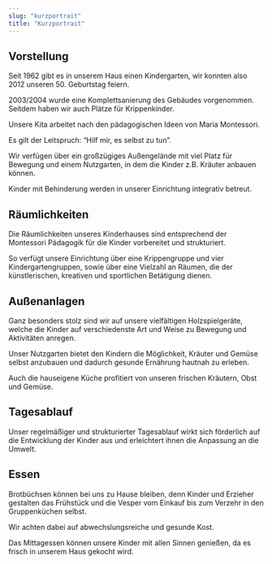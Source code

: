 ```yaml
---
slug: "kurzportrait"
title: "Kurzportrait"
---
```



## Vorstellung 

Seit 1962 gibt es in unserem Haus einen Kindergarten, wir konnten also 2012 unseren 50. Geburtstag feiern.

2003/2004 wurde eine Komplettsanierung des Gebäudes vorgenommen. Seitdem haben wir auch Plätze für Krippenkinder.

Unsere Kita arbeitet nach den pädagogischen Ideen von Maria Montessori.

Es gilt der Leitspruch: “Hilf mir, es selbst zu tun”.

Wir verfügen über ein großzügiges Außengelände mit viel Platz für Bewegung und einem Nutzgarten, in dem die Kinder z.B. Kräuter anbauen können.

Kinder mit Behinderung werden in unserer Einrichtung integrativ betreut. 



## Räumlichkeiten

Die Räumlichkeiten unseres Kinderhauses sind entsprechend der Montessori Pädagogik für die Kinder vorbereitet und strukturiert.

So verfügt unsere Einrichtung über eine Krippengruppe und vier Kindergartengruppen, sowie über eine Vielzahl an Räumen, die der künstlerischen, kreativen und sportlichen Betätigung dienen.


## Außenanlagen

Ganz besonders stolz sind wir auf unsere vielfältigen Holzspielgeräte, welche die Kinder auf verschiedenste Art und Weise zu Bewegung und Aktivitäten anregen.

Unser Nutzgarten bietet den Kindern die Möglichkeit, Kräuter und Gemüse selbst anzubauen und dadurch gesunde Ernährung hautnah zu erleben.

Auch die hauseigene Küche profitiert von unseren frischen Kräutern, Obst und Gemüse.


## Tagesablauf

Unser regelmäßiger und strukturierter Tagesablauf wirkt sich förderlich auf die Entwicklung der Kinder aus und erleichtert ihnen die Anpassung an die Umwelt.


## Essen

Brotbüchsen können bei uns zu Hause bleiben, denn Kinder und Erzieher gestalten das Frühstück und die Vesper vom Einkauf bis zum Verzehr in den Gruppenküchen selbst.

Wir achten dabei auf abwechslungsreiche und gesunde Kost.

Das Mittagessen können unsere Kinder mit allen Sinnen genießen, da es frisch in unserem Haus gekocht wird.
